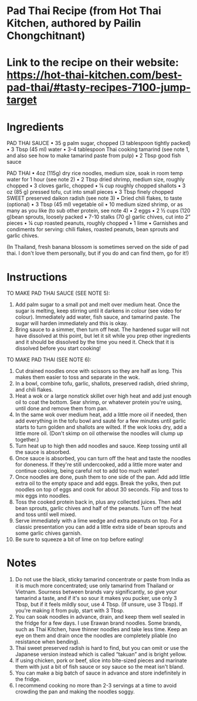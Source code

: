 # Pad Thai Recipe (from Hot Thai Kitchen, authored by Pailin Chongchitnant)

# Link to the recipe on their website: https://hot-thai-kitchen.com/best-pad-thai/#tasty-recipes-7100-jump-target

# Ingredients 
PAD THAI SAUCE
•	35 g palm sugar, chopped (3 tablespoon tightly packed)
•	3 Tbsp (45 ml) water
•	3-4 tablespoon Thai cooking tamarind (see note 1, and also see how to make tamarind paste from pulp)
•	2 Tbsp good fish sauce

PAD THAI
•	4oz (115g) dry rice noodles, medium size, soak in room temp water for 1 hour (see note 2)
•	2 Tbsp dried shrimp, medium size, roughly chopped
•	3 cloves garlic, chopped
•	¼ cup roughly chopped shallots
•	3 oz (85 g) pressed tofu, cut into small pieces
•	3 Tbsp finely chopped SWEET preserved daikon radish (see note 3)
•	Dried chili flakes, to taste (optional)
•	3 Tbsp (45 ml) vegetable oil
•	10 medium sized shrimp, or as many as you like (to sub other protein, see note 4)
•	2 eggs
•	2 ½ cups (120 g)bean sprouts, loosely packed
•	7-10 stalks (70 g) garlic chives, cut into 2” pieces
•	¼ cup roasted peanuts, roughly chopped
•	1 lime
•	Garnishes and condiments for serving: chili flakes, roasted peanuts, bean sprouts and garlic chives.

(In Thailand, fresh banana blossom is sometimes served on the side of pad thai. I don't love them personally, but if you do and can find them, go for it!)

# Instructions
TO MAKE PAD THAI SAUCE (SEE NOTE 5): 
1.	Add palm sugar to a small pot and melt over medium heat. Once the sugar is melting, keep stirring until it darkens in colour (see video for colour). Immediately add water, fish sauce, and tamarind paste. The sugar will harden immediately and this is okay.
2.	Bring sauce to a simmer, then turn off heat. The hardened sugar will not have dissolved at this point, but let it sit while you prep other ingredients and it should be dissolved by the time you need it. Check that it is dissolved before you start cooking!

TO MAKE PAD THAI (SEE NOTE 6): 
1.	Cut drained noodles once with scissors so they are half as long. This makes them easier to toss and separate in the wok.
2.	In a bowl, combine tofu, garlic, shallots, preserved radish, dried shrimp, and chili flakes.
3.	Heat a wok or a large nonstick skillet over high heat and add just enough oil to coat the bottom. Sear shrimp, or whatever protein you're using, until done and remove them from pan.
4.	In the same wok over medium heat, add a little more oil if needed, then add everything in the tofu bowl and sauté for a few minutes until garlic starts to turn golden and shallots are wilted. If the wok looks dry, add a little more oil. (Don't skimp on oil otherwise the noodles will clump up together.) 
5.	Turn heat up to high then add noodles and sauce. Keep tossing until all the sauce is absorbed.
6.	Once sauce is absorbed, you can turn off the heat and taste the noodles for doneness. If they're still undercooked, add a little more water and continue cooking, being careful not to add too much water!
7.	Once noodles are done, push them to one side of the pan. Add add little extra oil to the empty space and add eggs. Break the yolks, then put noodles on top of eggs and cook for about 30 seconds. Flip and toss to mix eggs into noodles. 
8.	Toss the cooked protein back in, plus any collected juices. Then add bean sprouts, garlic chives and half of the peanuts. Turn off the heat and toss until well mixed.
9.	Serve immediately with a lime wedge and extra peanuts on top. For a classic presentation you can add a little extra side of bean sprouts and some garlic chives garnish.
10.	 Be sure to squeeze a bit of lime on top before eating!

# Notes
1.	Do not use the black, sticky tamarind concentrate or paste from India as it is much more concentrated; use only tamarind from Thailand or Vietnam. 
Sourness between brands vary significantly, so give your tamarind a taste, and if it's so sour it makes you pucker, use only 3 Tbsp, but if it feels mildly sour, use 4 Tbsp. (If unsure, use 3 Tbsp). If you're making it from pulp, start with 3 Tbsp. 
2.	You can soak noodles in advance, drain, and keep them well sealed in the fridge for a few days. I use Erawan brand noodles. Some brands, such as Thai Kitchen, have thinner noodles and take less time. Keep an eye on them and drain once the noodles are completely pliable (no resistance when bending). 
3.	Thai sweet preserved radish is hard to find, but you can omit or use the Japanese version instead which is called “takuan” and is bright yellow.
4.	If using chicken, pork or beef, slice into bite-sized pieces and marinate them with just a bit of fish sauce or soy sauce so the meat isn't bland.
5.	You can make a big batch of sauce in advance and store indefinitely in the fridge.
6.	I recommend cooking no more than 2-3 servings at a time to avoid crowding the pan and making the noodles soggy.

